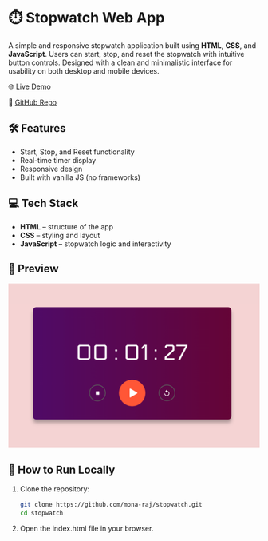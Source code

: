 # ⏱️ Stopwatch Web App

A simple and responsive stopwatch application built using **HTML**, **CSS**, and **JavaScript**. Users can start, stop, and reset the stopwatch with intuitive button controls. Designed with a clean and minimalistic interface for usability on both desktop and mobile devices.

🌐 [Live Demo](https://monaraj.com/stopwatch/)

🔗 [GitHub Repo](https://github.com/mona-raj/stopwatch)

## 🛠️ Features

- Start, Stop, and Reset functionality
- Real-time timer display
- Responsive design
- Built with vanilla JS (no frameworks)

## 💻 Tech Stack

- **HTML** – structure of the app
- **CSS** – styling and layout
- **JavaScript** – stopwatch logic and interactivity

## 📸 Preview

![Stopwatch Preview](./images/Stopwatch%20Preview.png)

## 🔧 How to Run Locally

1. Clone the repository:

   ```bash
   git clone https://github.com/mona-raj/stopwatch.git
   cd stopwatch
2. Open the index.html file in your browser.